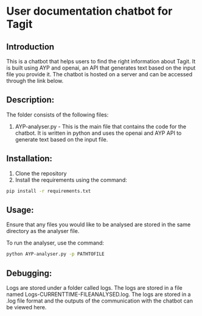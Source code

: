 # User documentation chatbot for Tagit

## Introduction

This is a chatbot that helps users to find the right information about Tagit. It is built using AYP and openai, an API that generates text based on the input file you provide it. The chatbot is hosted on a server and can be accessed through the link below.

## Description:

The folder consists of the following files:
1. AYP-analyser.py - This is the main file that contains the code for the chatbot. It is written in python and uses the openai and AYP API to generate text based on the input file.


## Installation:

1. Clone the repository
2. Install the requirements using the command:

```zsh
pip install -r requirements.txt
```

## Usage:

Ensure that any files you would like to be analysed are stored in the same directory as the analyser file.

To run the analyser, use the command:

```zsh
python AYP-analyser.py -p PATHTOFILE
```
## Debugging:

Logs are stored under a folder called logs. The logs are stored in a file named Logs-CURRENTTIME-FILEANALYSED.log. The logs are stored in a .log file format and the outputs of the communication with the chatbot can be viewed here.
